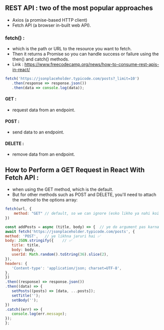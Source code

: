 ## REST API  :  two of the most popular approaches
- Axios (a promise-based HTTP client) 
- Fetch API (a browser in-built web API).
### fetch() :
- which is the path or URL to the resource you want to fetch.
- Then it returns a Promise so you can handle success or failure using the then() and catch() methods.
- Link : https://www.freecodecamp.org/news/how-to-consume-rest-apis-in-react/
```js
fetch('https://jsonplaceholder.typicode.com/posts?_limit=10')
   .then(response => response.json())
   .then(data => console.log(data));

```
#### GET :
- request data from an endpoint. 

#### POST :
-  send data to an endpoint. 

#### DELETE :
-  remove data from an endpoint.


## How to Perform a GET Request in React With Fetch API :
- when using the GET method, which is the default. 
-  But for other methods such as POST and DELETE, you'll need to attach the method to the options array:
```js
fetch(url, {
    method: "GET" // default, so we can ignore (esko likho ya nahi koi fark nhi padta)
})

```
```js
const addPosts = async (title, body) => {  // ye do argument pas karna bhi jaruri hai ✅
await fetch('https://jsonplaceholder.typicode.com/posts', {
method: 'POST',   // ye likhna jaruri hai ✅
body: JSON.stringify({    // ✅
   title: title,
   body: body,
   userId: Math.random().toString(36).slice(2),
}),
headers: {
   'Content-type': 'application/json; charset=UTF-8',
},
})
.then((response) => response.json())
.then((data) => {
   setPosts((posts) => [data, ...posts]);
   setTitle('');
   setBody('');
})
.catch((err) => {
   console.log(err.message);
});
};

```